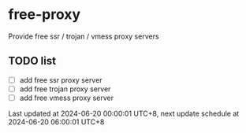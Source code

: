 
# free-proxy
Provide free ssr / trojan / vmess proxy servers


## TODO list
- [ ] add free ssr proxy server
- [ ] add free trojan proxy server
- [ ] add free vmess proxy server

Last updated at 2024-06-20 00:00:01 UTC+8, next update schedule at 2024-06-20 06:00:01 UTC+8

